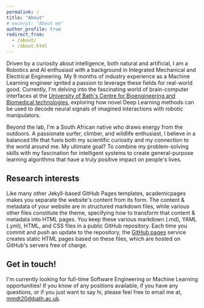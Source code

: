 ```yaml
---
permalink: /
title: "About"
# excerpt: "About me"
author_profile: true
redirect_from: 
  - /about/
  - /about.html
---
```


Driven by a curiosity about intelligence, both natural and artificial, I am a Robotics and AI enthusiast with a background in Integrated Mechanical and Electrical Engineering. My 9 months of industry experience as a Machine Learning engineer ignited a passion to leverage these fields for real-world good. Currently, I'm delving into the fascinating world of brain-computer interfaces at the [University of Bath's Centre for Bioengineering and Biomedical technologies](https://www.bath.ac.uk/research-centres/centre-for-bioengineering-biomedical-technologies/), exploring how novel Deep Learning methods can be used to decode neural signals of imagined interactions with robotic manipulators.

Beyond the lab, I'm a South African native who draws energy from the outdoors. A passionate surfer, climber, and wildlife enthusiast, I believe in a balanced life that fuels both my scientific curiosity and my connection to the world around me. My ultimate goal? To combine my problem-solving skills with my fascination for intelligent systems to create general-purpose learning algorithms that have a truly positive impact on people's lives.



<!-- Hi there, I am writing a summary paragraph about myself for my personal webpage. I would like the summary to express my enthusiasm for robotics and AI, and how the two fields can be used to make a tremendous positive impact on improving the qualities of people's lives. -->




Research interests
------
Like many other Jekyll-based GitHub Pages templates, academicpages makes you separate the website's content from its form. The content & metadata of your website are in structured markdown files, while various other files constitute the theme, specifying how to transform that content & metadata into HTML pages. You keep these various markdown (.md), YAML (.yml), HTML, and CSS files in a public GitHub repository. Each time you commit and push an update to the repository, the [GitHub pages](https://pages.github.com/) service creates static HTML pages based on these files, which are hosted on GitHub's servers free of charge.

Get in touch!
------
I'm currently looking for full-time Software Engineering or Machine Learning opportunities! If you know of any positions available, if you have any questions, or if you just want to say hi, please feel free to email me at, mmdt20@bath.ac.uk.

